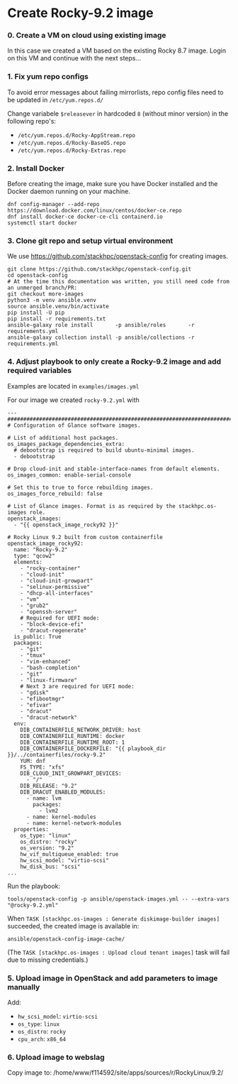 # Create Rocky-9.2 image #

### 0. Create a VM on cloud using existing image

In this case we created a VM based on the existing Rocky 8.7 image.
Login on this VM and continue with the next steps...

### 1. Fix yum repo configs

To avoid error messages about failing mirrorlists, repo config files need to be updated in ```/etc/yum.repos.d/```

Change variabele `$releasever` in hardcoded `8` (without minor version) in the following repo's:
- ```/etc/yum.repos.d/Rocky-AppStream.repo```
- ```/etc/yum.repos.d/Rocky-BaseOS.repo```
- ```/etc/yum.repos.d/Rocky-Extras.repo```

### 2. Install Docker

Before creating the image, make sure you have Docker installed and the Docker daemon running on your machine.

```
dnf config-manager --add-repo https://download.docker.com/linux/centos/docker-ce.repo
dnf install docker-ce docker-ce-cli containerd.io
systemctl start docker
```

### 3. Clone git repo and setup virtual environment

We use https://github.com/stackhpc/openstack-config for creating images.

```
git clone https://github.com/stackhpc/openstack-config.git 
cd openstack-config
# At the time this documentation was written, you still need code from an unmerged branch/PR:
git checkout more-images
python3 -m venv ansible.venv 
source ansible.venv/bin/activate 
pip install -U pip 
pip install -r requirements.txt
ansible-galaxy role install       -p ansible/roles       -r requirements.yml
ansible-galaxy collection install -p ansible/collections -r requirements.yml
```

### 4. Adjust playbook to only create a Rocky-9.2 image and add required variables

Examples are located in ```examples/images.yml```

For our image we created ```rocky-9.2.yml``` with
```
---
###############################################################################
# Configuration of Glance software images.

# List of additional host packages.
os_images_package_dependencies_extra:
  # debootstrap is required to build ubuntu-minimal images.
  - debootstrap

# Drop cloud-init and stable-interface-names from default elements.
os_images_common: enable-serial-console

# Set this to true to force rebuilding images.
os_images_force_rebuild: false

# List of Glance images. Format is as required by the stackhpc.os-images role.
openstack_images:
  - "{{ openstack_image_rocky92 }}"

# Rocky Linux 9.2 built from custom containerfile
openstack_image_rocky92:
  name: "Rocky-9.2"
  type: "qcow2"
  elements:
    - "rocky-container"
    - "cloud-init"
    - "cloud-init-growpart"
    - "selinux-permissive"
    - "dhcp-all-interfaces"
    - "vm"
    - "grub2"
    - "openssh-server"
    # Required for UEFI mode:
    - "block-device-efi"
    - "dracut-regenerate"
  is_public: True
  packages:
    - "git"
    - "tmux"
    - "vim-enhanced"
    - "bash-completion"
    - "git"
    - "linux-firmware"
    # Next 3 are required for UEFI mode:
    - "gdisk"
    - "efibootmgr"
    - "efivar"
    - "dracut"
    - "dracut-network"
  env:
    DIB_CONTAINERFILE_NETWORK_DRIVER: host
    DIB_CONTAINERFILE_RUNTIME: docker
    DIB_CONTAINERFILE_RUNTIME_ROOT: 1
    DIB_CONTAINERFILE_DOCKERFILE: "{{ playbook_dir }}/../containerfiles/rocky-9.2"
    YUM: dnf
    FS_TYPE: "xfs"
    DIB_CLOUD_INIT_GROWPART_DEVICES:
      - "/"
    DIB_RELEASE: "9.2"
    DIB_DRACUT_ENABLED_MODULES:
      - name: lvm
        packages:
          - lvm2
      - name: kernel-modules
      - name: kernel-network-modules
  properties:
    os_type: "linux"
    os_distro: "rocky"
    os_version: "9.2"
    hw_vif_multiqueue_enabled: true
    hw_scsi_model: "virtio-scsi"
    hw_disk_bus: "scsi"
...
```

Run the playbook:
```
tools/openstack-config -p ansible/openstack-images.yml -- --extra-vars "@rocky-9.2.yml"
```

When ```TASK [stackhpc.os-images : Generate diskimage-builder images]``` succeeded,
the created image is available in:

```ansible/openstack-config-image-cache/```

(The ```TASK [stackhpc.os-images : Upload cloud tenant images]``` task will fail due to missing credentials.)

### 5. Upload image in OpenStack and add parameters to image manually

Add:
 - `hw_scsi_model`: `virtio-scsi`
 - `os_type`: `linux`
 - `os_distro`: `rocky`
 - `cpu_arch`: `x86_64`

### 6. Upload image to webslag

Copy image to: /home/www/f114592/site/apps/sources/r/RockyLinux/9.2/
